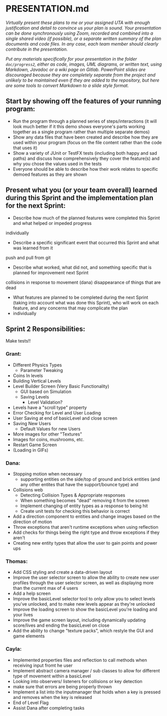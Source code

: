 # PRESENTATION.md

*Virtually present these plans to me or your assigned UTA with enough justification and detail to convince us your plan is sound. Your presentation can be done synchronously using Zoom, recorded and combined into a single shared video (if possible), or a separate written summary of the plan documents and code files. In any case, each team member should clearly contribute in the presentation.*

*Put any materials specifically for your presentation in the folder `doc/progress2`, either as code, images, UML diagrams, or written text, using Markdown, Javadoc or a wiki page on Gitlab. PowerPoint slides are discouraged because they are completely separate from the project and unlikely to be maintained even if they are added to the repository, but here are some tools to convert Markdown to a slide style format.*

## Start by showing off the features of your running program:
- Run the program through a planned series of steps/interactions (it will look much better if it this demo shows everyone's parts working together as a single program rather than multiple separate demos)
- Show any data files that have been created and describe how they are used within your program (focus on the file content rather than the code that uses it)
- Show a variety of JUnit or TestFX tests (including both happy and sad paths) and discuss how comprehensively they cover the feature(s) and why you chose the values used in the tests
- Everyone should be able to describe how their work relates to specific demoed features as they are shown

## Present what you (or your team overall) learned during this Sprint and the implementation plan for the next Sprint:
- Describe how much of the planned features were completed this Sprint and what helped or impeded progress

individually

- Describe a specific significant event that occurred this Sprint and what was learned from it

push and pull from git

- Describe what worked, what did not, and something specific that is planned for improvement next Sprint

collisions in response to movement (dana)
disappearance of things that are dead

- What features are planned to be completed during the next Sprint (taking into account what was done this Sprint), who will work on each feature, and any concerns that may complicate the plan
- individually



## Sprint 2 Responsibilities:
Make tests!!

### Grant:
- Different Physics Types
    - Parameter Tweaking
- Coins In levels
- Building Vertical Levels
- Level Builder Screen (Very Basic Functionality)
    - GUI based on Simulation
    - Saving Levels
        - Level Validation?
- Levels have a "scroll type" property
- Error Checking for Level and User Loading
- User Saving at end of basicLevel and close screen
- Saving New Users
    - Default Values for new Users
- More images for other "Textures"
- Images for coins, mushrooms, etc.
- Restart Game Screen
- (Loading in GIFs)

### Dana:
- Stopping motion when necessary
    - supporting entities on the side/top of ground and brick entities (and any other entites that have the support/bounce type) and 
- Collisions web
    - Detecting Collision Types & Appropriate responses
    - When something becomes "dead" removing it from the screen
    - Implement changing of entity types as a response to being hit
    - Create unit tests for checking this behavior is correct
- Add a direction component to entities and change images based on the direction of motion
- Throw exceptions that aren't runtime exceptions when using reflection
- Add checks for things being the right type and throw exceptions if they aren't
- Creating new entity types that allow the user to gain points and power ups

### Thomas:
- Add CSS styling and create a data-driven layout
- Improve the user selector screen to allow the ability to create new user profiles through the user selector screen, as well as displaying more than the current max of 4 users
- Add a help screen
- Improve the basicLevel selector tool to only allow you to select levels you've unlocked, and to make new levels appear as they're unlocked
- Improve the loading screen to show the basicLevel you're loading and your lives
- Improve the game screen layout, including dynamically updating score/lives and ending the basicLevel on close
- Add the ability to change "texture packs", which restyle the GUI and game elements

### Cayla:
- Implemented properties files and reflection to call methods when receiving input fromt he user
- Implement abstract camera manager / sub classes to allow for different type of movement within a basicLevel
- Looking into observers/ listeners for collisions or key detection
- make sure that errors are being properly thrown
- Implement a list into the inputmanager that holds when a key is pressed and removes when the key is released
- End of Level Flag
- Assist Dana after completing tasks